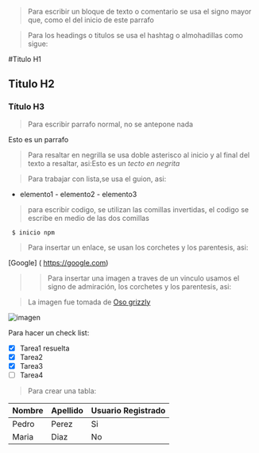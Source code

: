 >Para escribir un bloque de texto o comentario se usa el signo mayor que, como el del inicio de este parrafo

>Para los headings o titulos se usa el hashtag o almohadillas como sigue:
> 
#Titulo H1
## Titulo H2
###   Título H3

>Para escribir parrafo normal, no se antepone nada

Esto es un parrafo
>Para resaltar en negrilla se usa doble asterisco al inicio y al final del texto a resaltar, asi:Esto es un *tecto en negrita*


>Para trabajar con lista,se usa el guion, asi:

- elemento1 - elemento2 - elemento3



>para escribir codigo, se utilizan las comillas invertidas, el codigo se escribe en medio de las dos comillas

` $ inicio npm`

>Para insertar un enlace, se usan los corchetes y los parentesis, asi:

[Google] ( https://google.com)

>> Para insertar una imagen a traves de un vinculo usamos el signo de admiración, los corchetes y los parentesis, asi:

> La imagen fue tomada de [Oso grizzly](https://www.nationalgeographicla.com/)

![imagen]( https://static.nationalgeographicla.com/files/styles/image_3200/public/grizzly-bear_01.adapt_.1900.1.webp?w=1024&h=680 )

Para hacer un check list:

- [x] Tarea1 resuelta
- [x] Tarea2
- [x] Tarea3
- [ ] Tarea4

>Para crear una tabla:

|   Nombre   |   Apellido   |   Usuario Registrado   |
|  ----------------  |  ---------------  | ------
| Pedro | Perez  | Si
| Maria | Diaz   | No
